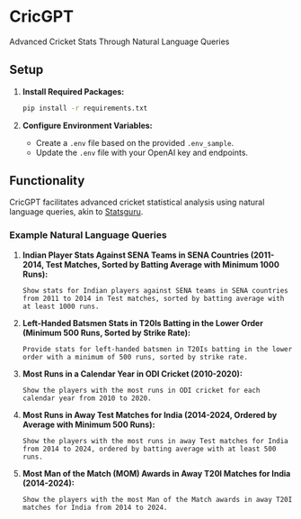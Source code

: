 # CricGPT
Advanced Cricket Stats Through Natural Language Queries

## Setup

1. **Install Required Packages:**
   ```sh
   pip install -r requirements.txt
   ```

2. **Configure Environment Variables:**
   - Create a `.env` file based on the provided `.env_sample`.
   - Update the `.env` file with your OpenAI key and endpoints.

## Functionality

CricGPT facilitates advanced cricket statistical analysis using natural language queries, akin to [Statsguru](https://stats.espncricinfo.com/ci/engine/stats/index.html).

### Example Natural Language Queries

1. **Indian Player Stats Against SENA Teams in SENA Countries (2011-2014, Test Matches, Sorted by Batting Average with Minimum 1000 Runs):**
   ```
   Show stats for Indian players against SENA teams in SENA countries from 2011 to 2014 in Test matches, sorted by batting average with at least 1000 runs.
   ```

2. **Left-Handed Batsmen Stats in T20Is Batting in the Lower Order (Minimum 500 Runs, Sorted by Strike Rate):**
   ```
   Provide stats for left-handed batsmen in T20Is batting in the lower order with a minimum of 500 runs, sorted by strike rate.
   ```

3. **Most Runs in a Calendar Year in ODI Cricket (2010-2020):**
   ```
   Show the players with the most runs in ODI cricket for each calendar year from 2010 to 2020.
   ```

4. **Most Runs in Away Test Matches for India (2014-2024, Ordered by Average with Minimum 500 Runs):**
   ```
   Show the players with the most runs in away Test matches for India from 2014 to 2024, ordered by batting average with at least 500 runs.
   ```

5. **Most Man of the Match (MOM) Awards in Away T20I Matches for India (2014-2024):**
   ```
   Show the players with the most Man of the Match awards in away T20I matches for India from 2014 to 2024.
   ```